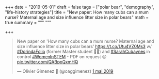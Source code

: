 +++
date = "2019-05-01"
draft = false
tags = ["polar bear", "demography", "life-history strategies"]
title = "New paper: How many cubs can a mum nurse? Maternal age and size influence litter size in polar bears"
math = true
summary = """
"""

+++

<blockquote class="twitter-tweet" data-lang="fr"><p lang="en" dir="ltr">New paper on &#39;How many cubs can a mum nurse? Maternal age and size influence litter size in polar bears&#39; <a href="https://t.co/Utu4VZ0Ms3">https://t.co/Utu4VZ0Ms3</a> w/ <a href="https://twitter.com/hashtag/DorindaFolio?src=hash&amp;ref_src=twsrc%5Etfw">#DorindaFolio</a> (former Master student 👏🤩) and <a href="https://twitter.com/hashtag/SarahCubaynes?src=hash&amp;ref_src=twsrc%5Etfw">#SarahCubaynes</a> in control <a href="https://twitter.com/hashtag/WomenInSTEM?src=hash&amp;ref_src=twsrc%5Etfw">#WomenInSTEM</a> - PDF on request 😉 <a href="https://t.co/QABpoQxmHQ">pic.twitter.com/QABpoQxmHQ</a></p>&mdash; Olivier Gimenez 🖖 (@oaggimenez) <a href="https://twitter.com/oaggimenez/status/1123678693170216960?ref_src=twsrc%5Etfw">1 mai 2019</a></blockquote>
<script async src="https://platform.twitter.com/widges.js" charset="utf-8"></script>
